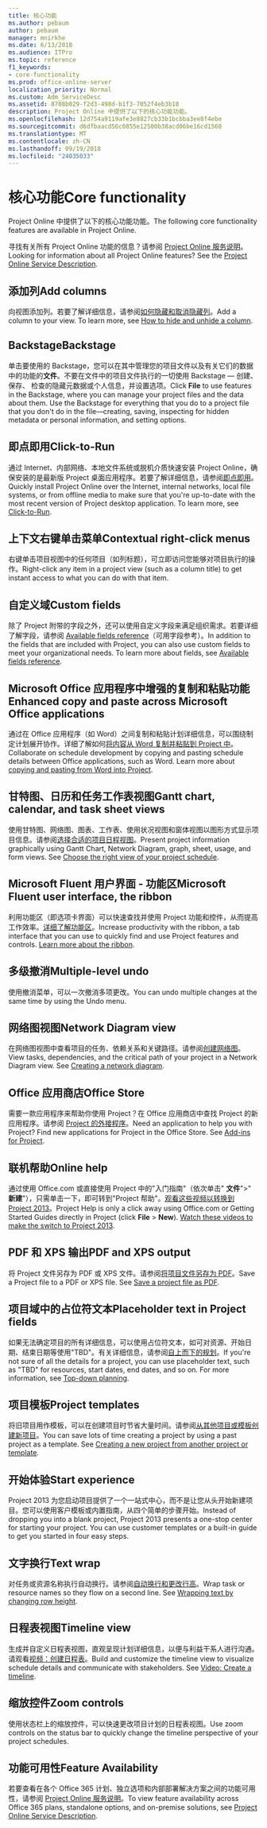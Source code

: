 ```yaml
---
title: 核心功能
ms.author: pebaum
author: pebaum
manager: mnirkhe
ms.date: 6/13/2018
ms.audience: ITPro
ms.topic: reference
f1_keywords:
- core-functionality
ms.prod: office-online-server
localization_priority: Normal
ms.custom: Adm_ServiceDesc
ms.assetid: 8708b029-f2d3-498d-b1f3-7052f4eb3b18
description: Project Online 中提供了以下的核心功能功能。
ms.openlocfilehash: 12d754a9119afe3e8827cb33b1bcbba3ee8f4ebe
ms.sourcegitcommit: d6dfbaacd56c0855e12500b38acd06be16cd1560
ms.translationtype: MT
ms.contentlocale: zh-CN
ms.lasthandoff: 09/19/2018
ms.locfileid: "24035033"
---
```

# <a name="core-functionality"></a><span data-ttu-id="e4005-103">核心功能</span><span class="sxs-lookup"><span data-stu-id="e4005-103">Core functionality</span></span>

<span data-ttu-id="e4005-104">Project Online 中提供了以下的核心功能功能。</span><span class="sxs-lookup"><span data-stu-id="e4005-104">The following core functionality features are available in Project Online.</span></span>
  
<span data-ttu-id="e4005-p101">寻找有关所有 Project Online 功能的信息？请参阅 [Project Online 服务说明](project-online-service-description.md)。</span><span class="sxs-lookup"><span data-stu-id="e4005-p101">Looking for information about all Project Online features? See the [Project Online Service Description](project-online-service-description.md).</span></span>
  
## <a name="add-columns"></a><span data-ttu-id="e4005-107">添加列</span><span class="sxs-lookup"><span data-stu-id="e4005-107">Add columns</span></span>
<span data-ttu-id="e4005-108"><a name="bkmk_AddColumns"> </a></span><span class="sxs-lookup"><span data-stu-id="e4005-108"></span></span>

<span data-ttu-id="e4005-p102">向视图添加列。若要了解详细信息，请参阅[如何隐藏和取消隐藏列](https://go.microsoft.com/fwlink/p/?LinkId=271343)。</span><span class="sxs-lookup"><span data-stu-id="e4005-p102">Add a column to your view. To learn more, see [How to hide and unhide a column](https://go.microsoft.com/fwlink/p/?LinkId=271343).</span></span>
  
## <a name="backstage"></a><span data-ttu-id="e4005-111">Backstage</span><span class="sxs-lookup"><span data-stu-id="e4005-111">Backstage</span></span>
<span data-ttu-id="e4005-112"><a name="bkmk_Backstage"> </a></span><span class="sxs-lookup"><span data-stu-id="e4005-112"></span></span>

<span data-ttu-id="e4005-p103">单击要使用的 Backstage，您可以在其中管理您的项目文件以及有关它们的数据中的功能的**文件**。不要在文件中的项目文件执行的一切使用 Backstage — 创建、 保存、 检查的隐藏元数据或个人信息，并设置选项。</span><span class="sxs-lookup"><span data-stu-id="e4005-p103">Click **File** to use features in the Backstage, where you can manage your project files and the data about them. Use the Backstage for everything that you do to a project file that you don't do in the file—creating, saving, inspecting for hidden metadata or personal information, and setting options.</span></span> 
  
## <a name="click-to-run"></a><span data-ttu-id="e4005-115">即点即用</span><span class="sxs-lookup"><span data-stu-id="e4005-115">Click-to-Run</span></span>
<span data-ttu-id="e4005-116"><a name="bkmk_ClicktoRun"> </a></span><span class="sxs-lookup"><span data-stu-id="e4005-116"></span></span>

<span data-ttu-id="e4005-p104">通过 Internet、内部网络、本地文件系统或脱机介质快速安装 Project Online，确保安装的是最新版 Project 桌面应用程序。若要了解详细信息，请参阅[即点即用](https://go.microsoft.com/fwlink/p/?LinkId=271596)。</span><span class="sxs-lookup"><span data-stu-id="e4005-p104">Quickly install Project Online over the Internet, internal networks, local file systems, or from offline media to make sure that you're up-to-date with the most recent version of Project desktop application. To learn more, see [Click-to-Run](https://go.microsoft.com/fwlink/p/?LinkId=271596).</span></span>
  
## <a name="contextual-right-click-menus"></a><span data-ttu-id="e4005-119">上下文右键单击菜单</span><span class="sxs-lookup"><span data-stu-id="e4005-119">Contextual right-click menus</span></span>
<span data-ttu-id="e4005-120"><a name="bkmk_contextual_rightclick_menus_PP"> </a></span><span class="sxs-lookup"><span data-stu-id="e4005-120"></span></span>

<span data-ttu-id="e4005-121">右键单击项目视图中的任何项目（如列标题），可立即访问您能够对项目执行的操作。</span><span class="sxs-lookup"><span data-stu-id="e4005-121">Right-click any item in a project view (such as a column title) to get instant access to what you can do with that item.</span></span>
  
## <a name="custom-fields"></a><span data-ttu-id="e4005-122">自定义域</span><span class="sxs-lookup"><span data-stu-id="e4005-122">Custom fields</span></span>
<span data-ttu-id="e4005-123"><a name="bkmk_Customfields"> </a></span><span class="sxs-lookup"><span data-stu-id="e4005-123"></span></span>

<span data-ttu-id="e4005-p105">除了 Project 附带的字段之外，还可以使用自定义字段来满足组织需求。若要详细了解字段，请参阅 [Available fields reference](https://support.office.com/en-us/article/Available-fields-reference-615a4563-1cc3-40f4-b66f-1b17e793a460)（可用字段参考）。</span><span class="sxs-lookup"><span data-stu-id="e4005-p105">In addition to the fields that are included with Project, you can also use custom fields to meet your organizational needs. To learn more about fields, see [Available fields reference](https://support.office.com/en-us/article/Available-fields-reference-615a4563-1cc3-40f4-b66f-1b17e793a460).</span></span>
  
## <a name="enhanced-copy-and-paste-across-microsoft-office-applications"></a><span data-ttu-id="e4005-126">Microsoft Office 应用程序中增强的复制和粘贴功能</span><span class="sxs-lookup"><span data-stu-id="e4005-126">Enhanced copy and paste across Microsoft Office applications</span></span>
<span data-ttu-id="e4005-127"><a name="bkmk_Enhancedcopypaste"> </a></span><span class="sxs-lookup"><span data-stu-id="e4005-127"></span></span>

<span data-ttu-id="e4005-p106">通过在 Office 应用程序（如 Word）之间复制和粘贴计划详细信息，可以围绕制定计划展开协作。详细了解如何[将内容从 Word 复制并粘贴到 Project 中](https://go.microsoft.com/fwlink/p/?LinkId=271330)。</span><span class="sxs-lookup"><span data-stu-id="e4005-p106">Collaborate on schedule development by copying and pasting schedule details between Office applications, such as Word. Learn more about [copying and pasting from Word into Project](https://go.microsoft.com/fwlink/p/?LinkId=271330).</span></span>
  
## <a name="gantt-chart-calendar-and-task-sheet-views"></a><span data-ttu-id="e4005-130">甘特图、日历和任务工作表视图</span><span class="sxs-lookup"><span data-stu-id="e4005-130">Gantt chart, calendar, and task sheet views</span></span>
<span data-ttu-id="e4005-131"><a name="bkmk_Ganttchartcalendartasksheetview"> </a></span><span class="sxs-lookup"><span data-stu-id="e4005-131"></span></span>

<span data-ttu-id="e4005-p107">使用甘特图、网络图、图表、工作表、使用状况视图和窗体视图以图形方式显示项目信息。请参阅[选择合适的项目日程视图](https://go.microsoft.com/fwlink/?LinkId=402905)。</span><span class="sxs-lookup"><span data-stu-id="e4005-p107">Present project information graphically using Gantt Chart, Network Diagram, graph, sheet, usage, and form views. See [Choose the right view of your project schedule](https://go.microsoft.com/fwlink/?LinkId=402905).</span></span>
  
## <a name="microsoft-fluent-user-interface-the-ribbon"></a><span data-ttu-id="e4005-134">Microsoft Fluent 用户界面 - 功能区</span><span class="sxs-lookup"><span data-stu-id="e4005-134">Microsoft Fluent user interface, the ribbon</span></span>
<span data-ttu-id="e4005-135"><a name="bkmk_MSFTFluent_UI_PP"> </a></span><span class="sxs-lookup"><span data-stu-id="e4005-135"></span></span>

<span data-ttu-id="e4005-p108">利用功能区（即选项卡界面）可以快速查找并使用 Project 功能和控件，从而提高工作效率。[详细了解功能区](https://go.microsoft.com/fwlink/p/?LinkId=271325)。</span><span class="sxs-lookup"><span data-stu-id="e4005-p108">Increase productivity with the ribbon, a tab interface that you can use to quickly find and use Project features and controls. [Learn more about the ribbon](https://go.microsoft.com/fwlink/p/?LinkId=271325).</span></span>
  
## <a name="multiple-level-undo"></a><span data-ttu-id="e4005-138">多级撤消</span><span class="sxs-lookup"><span data-stu-id="e4005-138">Multiple-level undo</span></span>
<span data-ttu-id="e4005-139"><a name="bkmk_Multiplelevelundo"> </a></span><span class="sxs-lookup"><span data-stu-id="e4005-139"></span></span>

<span data-ttu-id="e4005-140">使用撤消菜单，可以一次撤消多项更改。</span><span class="sxs-lookup"><span data-stu-id="e4005-140">You can undo multiple changes at the same time by using the Undo menu.</span></span> 
  
## <a name="network-diagram-view"></a><span data-ttu-id="e4005-141">网络图视图</span><span class="sxs-lookup"><span data-stu-id="e4005-141">Network Diagram view</span></span>
<span data-ttu-id="e4005-142"><a name="bkmk_Networkdiagramview"> </a></span><span class="sxs-lookup"><span data-stu-id="e4005-142"></span></span>

<span data-ttu-id="e4005-p109">在网络图视图中查看项目的任务、依赖关系和关键路径。请参阅[创建网络图](https://go.microsoft.com/fwlink/p/?LinkId=271338)。</span><span class="sxs-lookup"><span data-stu-id="e4005-p109">View tasks, dependencies, and the critical path of your project in a Network Diagram view. See [Creating a network diagram](https://go.microsoft.com/fwlink/p/?LinkId=271338).</span></span>
  
## <a name="office-store"></a><span data-ttu-id="e4005-145">Office 应用商店</span><span class="sxs-lookup"><span data-stu-id="e4005-145">Office Store</span></span>
<span data-ttu-id="e4005-146"><a name="bkmk_OfficeStore"> </a></span><span class="sxs-lookup"><span data-stu-id="e4005-146"></span></span>

<span data-ttu-id="e4005-p110">需要一款应用程序来帮助你使用 Project？在 Office 应用商店中查找 Project 的新应用程序。请参阅 [Project 的外接程序](https://go.microsoft.com/fwlink/?LinkId=273883)。</span><span class="sxs-lookup"><span data-stu-id="e4005-p110">Need an application to help you with Project? Find new applications for Project in the Office Store. See [Add-ins for Project](https://go.microsoft.com/fwlink/?LinkId=273883).</span></span>
  
## <a name="online-help"></a><span data-ttu-id="e4005-150">联机帮助</span><span class="sxs-lookup"><span data-stu-id="e4005-150">Online help</span></span>
<span data-ttu-id="e4005-151"><a name="bkmk_Online_help_PP"> </a></span><span class="sxs-lookup"><span data-stu-id="e4005-151"></span></span>

<span data-ttu-id="e4005-p111">通过使用 Office.com 或直接使用 Project 中的"入门指南"（依次单击" **文件**"\>" **新建**"），只需单击一下，即可转到"Project 帮助"。[观看这些视频以转换到 Project 2013](https://go.microsoft.com/fwlink/p/?LinkId=271325)。</span><span class="sxs-lookup"><span data-stu-id="e4005-p111">Project Help is only a click away using Office.com or Getting Started Guides directly in Project (click **File** \> **New**). [Watch these videos to make the switch to Project 2013](https://go.microsoft.com/fwlink/p/?LinkId=271325).</span></span>
  
## <a name="pdf-and-xps-output"></a><span data-ttu-id="e4005-154">PDF 和 XPS 输出</span><span class="sxs-lookup"><span data-stu-id="e4005-154">PDF and XPS output</span></span>
<span data-ttu-id="e4005-155"><a name="bkmk_PDFXPSoutput"> </a></span><span class="sxs-lookup"><span data-stu-id="e4005-155"></span></span>

<span data-ttu-id="e4005-p112">将 Project 文件另存为 PDF 或 XPS 文件。请参阅[将项目文件另存为 PDF](https://go.microsoft.com/fwlink/p/?LinkId=271350)。</span><span class="sxs-lookup"><span data-stu-id="e4005-p112">Save a Project file to a PDF or XPS file. See [Save a project file as PDF](https://go.microsoft.com/fwlink/p/?LinkId=271350).</span></span>
  
## <a name="placeholder-text-in-project-fields"></a><span data-ttu-id="e4005-158">项目域中的占位符文本</span><span class="sxs-lookup"><span data-stu-id="e4005-158">Placeholder text in Project fields</span></span>
<span data-ttu-id="e4005-159"><a name="bkmk_PlaceholdertextinProjectFields"> </a></span><span class="sxs-lookup"><span data-stu-id="e4005-159"></span></span>

<span data-ttu-id="e4005-p113">如果无法确定项目的所有详细信息，可以使用占位符文本，如可对资源、开始日期、结束日期等使用"TBD"。有关详细信息，请参阅[自上而下的规划](https://go.microsoft.com/fwlink/p/?LinkId=271333)。</span><span class="sxs-lookup"><span data-stu-id="e4005-p113">If you're not sure of all the details for a project, you can use placeholder text, such as "TBD" for resources, start dates, end dates, and so on. For more information, see [Top-down planning](https://go.microsoft.com/fwlink/p/?LinkId=271333).</span></span>
  
## <a name="project-templates"></a><span data-ttu-id="e4005-162">项目模板</span><span class="sxs-lookup"><span data-stu-id="e4005-162">Project templates</span></span>
<span data-ttu-id="e4005-163"><a name="bkmk_ProjectTemplates"> </a></span><span class="sxs-lookup"><span data-stu-id="e4005-163"></span></span>

<span data-ttu-id="e4005-p114">将旧项目用作模板，可以在创建项目时节省大量时间。请参阅[从其他项目或模板创建新项目](https://go.microsoft.com/fwlink/p/?LinkId=271328)。</span><span class="sxs-lookup"><span data-stu-id="e4005-p114">You can save lots of time creating a project by using a past project as a template. See [Creating a new project from another project or template](https://go.microsoft.com/fwlink/p/?LinkId=271328).</span></span>
  
## <a name="start-experience"></a><span data-ttu-id="e4005-166">开始体验</span><span class="sxs-lookup"><span data-stu-id="e4005-166">Start experience</span></span>
<span data-ttu-id="e4005-167"><a name="bkmk_Startexperience"> </a></span><span class="sxs-lookup"><span data-stu-id="e4005-167"></span></span>

<span data-ttu-id="e4005-p115">Project 2013 为您启动项目提供了一个一站式中心，而不是让您从头开始新建项目。您可以使用客户模板或内置指南，从四个简单的步骤开始。</span><span class="sxs-lookup"><span data-stu-id="e4005-p115">Instead of dropping you into a blank project, Project 2013 presents a one-stop center for starting your project. You can use customer templates or a built-in guide to get you started in four easy steps.</span></span>
  
## <a name="text-wrap"></a><span data-ttu-id="e4005-170">文字换行</span><span class="sxs-lookup"><span data-stu-id="e4005-170">Text wrap</span></span>
<span data-ttu-id="e4005-171"><a name="bkmk_Textwrap"> </a></span><span class="sxs-lookup"><span data-stu-id="e4005-171"></span></span>

<span data-ttu-id="e4005-p116">对任务或资源名称执行自动换行。请参阅[自动换行和更改行高](https://go.microsoft.com/fwlink/p/?LinkId=271344)。</span><span class="sxs-lookup"><span data-stu-id="e4005-p116">Wrap task or resource names so they flow on a second line. See [Wrapping text by changing row height](https://go.microsoft.com/fwlink/p/?LinkId=271344).</span></span>
  
## <a name="timeline-view"></a><span data-ttu-id="e4005-174">日程表视图</span><span class="sxs-lookup"><span data-stu-id="e4005-174">Timeline view</span></span>
<span data-ttu-id="e4005-175"><a name="bkmk_TimelineView"> </a></span><span class="sxs-lookup"><span data-stu-id="e4005-175"></span></span>

<span data-ttu-id="e4005-p117">生成并自定义日程表视图，直观呈现计划详细信息，以便与利益干系人进行沟通。请观看[视频：创建日程表](https://go.microsoft.com/fwlink/?LinkId=402912)。</span><span class="sxs-lookup"><span data-stu-id="e4005-p117">Build and customize the timeline view to visualize schedule details and communicate with stakeholders. See [Video: Create a timeline](https://go.microsoft.com/fwlink/?LinkId=402912).</span></span>
  
## <a name="zoom-controls"></a><span data-ttu-id="e4005-178">缩放控件</span><span class="sxs-lookup"><span data-stu-id="e4005-178">Zoom controls</span></span>
<span data-ttu-id="e4005-179"><a name="bkmk_Zoomcontrols"> </a></span><span class="sxs-lookup"><span data-stu-id="e4005-179"></span></span>

<span data-ttu-id="e4005-180">使用状态栏上的缩放控件，可以快速更改项目计划的日程表视图。</span><span class="sxs-lookup"><span data-stu-id="e4005-180">Use zoom controls on the status bar to quickly change the timeline perspective of your project schedules.</span></span> 
  
## <a name="feature-availability"></a><span data-ttu-id="e4005-181">功能可用性</span><span class="sxs-lookup"><span data-stu-id="e4005-181">Feature Availability</span></span>
<span data-ttu-id="e4005-182"><a name="bkmk_Zoomcontrols"> </a></span><span class="sxs-lookup"><span data-stu-id="e4005-182"></span></span>

<span data-ttu-id="e4005-183">若要查看在各个 Office 365 计划、独立选项和内部部署解决方案之间的功能可用性，请参阅 [Project Online 服务说明](project-online-service-description.md)。</span><span class="sxs-lookup"><span data-stu-id="e4005-183">To view feature availability across Office 365 plans, standalone options, and on-premise solutions, see [Project Online Service Description](project-online-service-description.md).</span></span>
  

